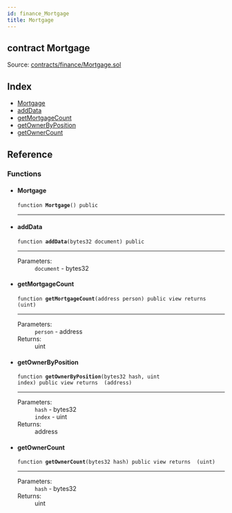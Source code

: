 ```yaml
---
id: finance_Mortgage
title: Mortgage
---
```


<div class="contract-doc"><div class="contract"><h2 class="contract-header"><span class="contract-kind">contract</span> Mortgage</h2><div class="source">Source: <a href="https://github.com/FriendlyUser/solidity-smart-contracts//blob/v0.2.0/contracts/finance/Mortgage.sol" target="_blank">contracts/finance/Mortgage.sol</a></div></div><div class="index"><h2>Index</h2><ul><li><a href="finance_Mortgage.html#Mortgage">Mortgage</a></li><li><a href="finance_Mortgage.html#addData">addData</a></li><li><a href="finance_Mortgage.html#getMortgageCount">getMortgageCount</a></li><li><a href="finance_Mortgage.html#getOwnerByPosition">getOwnerByPosition</a></li><li><a href="finance_Mortgage.html#getOwnerCount">getOwnerCount</a></li></ul></div><div class="reference"><h2>Reference</h2><div class="functions"><h3>Functions</h3><ul><li><div class="item function"><span id="Mortgage" class="anchor-marker"></span><h4 class="name">Mortgage</h4><div class="body"><code class="signature">function <strong>Mortgage</strong><span>() </span><span>public </span></code><hr/></div></div></li><li><div class="item function"><span id="addData" class="anchor-marker"></span><h4 class="name">addData</h4><div class="body"><code class="signature">function <strong>addData</strong><span>(bytes32 document) </span><span>public </span></code><hr/><dl><dt><span class="label-parameters">Parameters:</span></dt><dd><div><code>document</code> - bytes32</div></dd></dl></div></div></li><li><div class="item function"><span id="getMortgageCount" class="anchor-marker"></span><h4 class="name">getMortgageCount</h4><div class="body"><code class="signature">function <strong>getMortgageCount</strong><span>(address person) </span><span>public </span><span>view </span><span>returns  (uint) </span></code><hr/><dl><dt><span class="label-parameters">Parameters:</span></dt><dd><div><code>person</code> - address</div></dd><dt><span class="label-return">Returns:</span></dt><dd>uint</dd></dl></div></div></li><li><div class="item function"><span id="getOwnerByPosition" class="anchor-marker"></span><h4 class="name">getOwnerByPosition</h4><div class="body"><code class="signature">function <strong>getOwnerByPosition</strong><span>(bytes32 hash, uint index) </span><span>public </span><span>view </span><span>returns  (address) </span></code><hr/><dl><dt><span class="label-parameters">Parameters:</span></dt><dd><div><code>hash</code> - bytes32</div><div><code>index</code> - uint</div></dd><dt><span class="label-return">Returns:</span></dt><dd>address</dd></dl></div></div></li><li><div class="item function"><span id="getOwnerCount" class="anchor-marker"></span><h4 class="name">getOwnerCount</h4><div class="body"><code class="signature">function <strong>getOwnerCount</strong><span>(bytes32 hash) </span><span>public </span><span>view </span><span>returns  (uint) </span></code><hr/><dl><dt><span class="label-parameters">Parameters:</span></dt><dd><div><code>hash</code> - bytes32</div></dd><dt><span class="label-return">Returns:</span></dt><dd>uint</dd></dl></div></div></li></ul></div></div></div>

